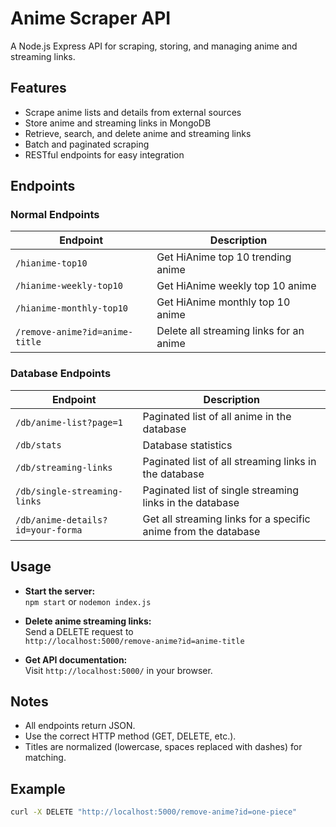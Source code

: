 # Anime Scraper API

A Node.js Express API for scraping, storing, and managing anime and streaming links.

## Features

- Scrape anime lists and details from external sources
- Store anime and streaming links in MongoDB
- Retrieve, search, and delete anime and streaming links
- Batch and paginated scraping
- RESTful endpoints for easy integration

## Endpoints

### Normal Endpoints

| Endpoint | Description |
|----------|-------------|
| `/hianime-top10` | Get HiAnime top 10 trending anime |
| `/hianime-weekly-top10` | Get HiAnime weekly top 10 anime |
| `/hianime-monthly-top10` | Get HiAnime monthly top 10 anime |
| `/remove-anime?id=anime-title` | Delete all streaming links for an anime |

### Database Endpoints

| Endpoint | Description |
|----------|-------------|
| `/db/anime-list?page=1` | Paginated list of all anime in the database |
| `/db/stats` | Database statistics |
| `/db/streaming-links` | Paginated list of all streaming links in the database |
| `/db/single-streaming-links` | Paginated list of single streaming links in the database |
| `/db/anime-details?id=your-forma` | Get all streaming links for a specific anime from the database |

## Usage

- **Start the server:**  
  `npm start` or `nodemon index.js`

- **Delete anime streaming links:**  
  Send a DELETE request to  
  `http://localhost:5000/remove-anime?id=anime-title`

- **Get API documentation:**  
  Visit `http://localhost:5000/` in your browser.

## Notes

- All endpoints return JSON.
- Use the correct HTTP method (GET, DELETE, etc.).
- Titles are normalized (lowercase, spaces replaced with dashes) for matching.

## Example

```sh
curl -X DELETE "http://localhost:5000/remove-anime?id=one-piece"
```
